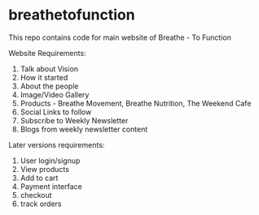 # breathetofunction
This repo contains code for main website of Breathe - To Function

Website Requirements:
1. Talk about Vision
2. How it started
3. About the people
4. Image/Video Gallery
5. Products - Breathe Movement, Breathe Nutrition, The Weekend Cafe
6. Social Links to follow
7. Subscribe to Weekly Newsletter
8. Blogs from weekly newsletter content

Later versions requirements:
1. User login/signup
2. View products
3. Add to cart
4. Payment interface
5. checkout
6. track orders
